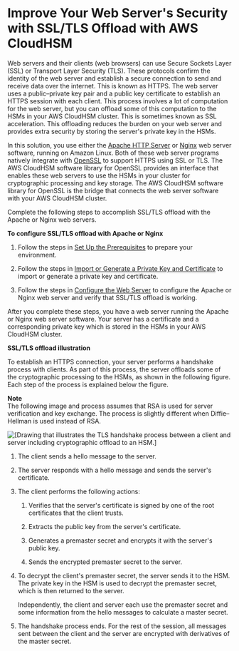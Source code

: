 # Improve Your Web Server's Security with SSL/TLS Offload with AWS CloudHSM<a name="ssl-offload"></a>

Web servers and their clients \(web browsers\) can use Secure Sockets Layer \(SSL\) or Transport Layer Security \(TLS\)\. These protocols confirm the identity of the web server and establish a secure connection to send and receive data over the internet\. This is known as HTTPS\. The web server uses a public–private key pair and a public key certificate to establish an HTTPS session with each client\. This process involves a lot of computation for the web server, but you can offload some of this computation to the HSMs in your AWS CloudHSM cluster\. This is sometimes known as SSL acceleration\. This offloading reduces the burden on your web server and provides extra security by storing the server's private key in the HSMs\.

In this solution, you use either the [Apache HTTP Server](https://httpd.apache.org/) or [Nginx](https://nginx.org/en/) web server software, running on Amazon Linux\. Both of these web server programs natively integrate with [OpenSSL](https://www.openssl.org/) to support HTTPS using SSL or TLS\. The AWS CloudHSM software library for OpenSSL provides an interface that enables these web servers to use the HSMs in your cluster for cryptographic processing and key storage\. The AWS CloudHSM software library for OpenSSL is the bridge that connects the web server software with your AWS CloudHSM cluster\.

Complete the following steps to accomplish SSL/TLS offload with the Apache or Nginx web servers\.

**To configure SSL/TLS offload with Apache or Nginx**

1. Follow the steps in [Set Up the Prerequisites](ssl-offload-prerequisites.md) to prepare your environment\.

1. Follow the steps in [Import or Generate a Private Key and Certificate](ssl-offload-import-or-generate-private-key-and-certificate.md) to import or generate a private key and certificate\.

1. Follow the steps in [Configure the Web Server](ssl-offload-configure-web-server.md) to configure the Apache or Nginx web server and verify that SSL/TLS offload is working\.

After you complete these steps, you have a web server running the Apache or Nginx web server software\. Your server has a certificate and a corresponding private key which is stored in the HSMs in your AWS CloudHSM cluster\.

**SSL/TLS offload illustration**

To establish an HTTPS connection, your server performs a handshake process with clients\. As part of this process, the server offloads some of the cryptographic processing to the HSMs, as shown in the following figure\. Each step of the process is explained below the figure\.

**Note**  
The following image and process assumes that RSA is used for server verification and key exchange\. The process is slightly different when Diffie–Hellman is used instead of RSA\.

![\[Drawing that illustrates the TLS handshake process between a client and server
        including cryptographic offload to an HSM.\]](http://docs.aws.amazon.com/cloudhsm/latest/userguide/images/ssl-offload-handshake-process.png)

1. The client sends a hello message to the server\.

1. The server responds with a hello message and sends the server's certificate\.

1. The client performs the following actions:

   1. Verifies that the server's certificate is signed by one of the root certificates that the client trusts\.

   1. Extracts the public key from the server's certificate\.

   1. Generates a premaster secret and encrypts it with the server's public key\.

   1. Sends the encrypted premaster secret to the server\.

1. To decrypt the client's premaster secret, the server sends it to the HSM\. The private key in the HSM is used to decrypt the premaster secret, which is then returned to the server\.

   Independently, the client and server each use the premaster secret and some information from the hello messages to calculate a master secret\.

1. The handshake process ends\. For the rest of the session, all messages sent between the client and the server are encrypted with derivatives of the master secret\.